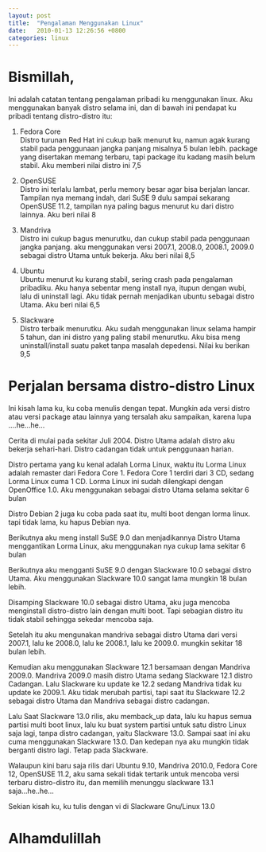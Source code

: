 ```yaml
---
layout: post
title:  "Pengalaman Menggunakan Linux"
date:   2010-01-13 12:26:56 +0800
categories: linux
---
```


# Bismillah,

Ini adalah catatan tentang pengalaman pribadi ku menggunakan linux. Aku menggunakan banyak distro selama ini, dan di bawah ini pendapat ku pribadi tentang distro-distro itu:

1.  Fedora Core  
    Distro turunan Red Hat ini cukup baik menurut ku, namun agak kurang stabil pada penggunaan jangka panjang misalnya 5 bulan lebih. package yang disertakan memang terbaru, tapi package itu kadang masih belum stabil. Aku memberi nilai distro ini 7,5

2.  OpenSUSE   
    Distro ini terlalu lambat, perlu memory besar agar bisa berjalan lancar. Tampilan nya memang indah, dari SuSE 9 dulu sampai sekarang OpenSUSE 11.2, tampilan nya paling bagus menurut ku dari distro lainnya. Aku beri nilai 8

3.  Mandriva   
    Distro ini cukup bagus menurutku, dan cukup stabil pada penggunaan jangka panjang. aku menggunakan versi 2007.1, 2008.0, 2008.1, 2009.0 sebagai distro Utama untuk bekerja. Aku beri nilai 8,5

4.  Ubuntu   
    Ubuntu menurut ku kurang stabil, sering crash pada pengalaman pribadiku. Aku hanya sebentar meng install nya, itupun dengan wubi, lalu di uninstall lagi. Aku tidak pernah menjadikan ubuntu sebagai distro Utama. Aku beri nilai 6,5

5.  Slackware   
    Distro terbaik menurutku. Aku sudah menggunakan linux selama hampir 5 tahun, dan ini distro yang paling stabil menurutku. Aku bisa meng uninstall/install suatu paket tanpa masalah depedensi. Nilai ku berikan 9,5


# Perjalan bersama distro-distro Linux

Ini kisah lama ku, ku coba menulis dengan tepat. Mungkin ada versi distro atau versi package atau lainnya yang tersalah aku sampaikan, karena lupa ....he...he...

Cerita di mulai pada sekitar Juli 2004. Distro Utama adalah distro aku bekerja sehari-hari. Distro cadangan tidak untuk penggunaan harian.

Distro pertama yang ku kenal adalah Lorma Linux, waktu itu Lorma Linux adalah remaster dari Fedora Core 1. Fedora Core 1 terdiri dari 3 CD, sedang Lorma Linux cuma 1 CD. Lorma Linux ini sudah dilengkapi dengan OpenOffice 1.0. Aku menggunakan sebagai distro Utama selama sekitar 6 bulan

Distro Debian 2 juga ku coba pada saat itu, multi boot dengan lorma linux. tapi tidak lama, ku hapus Debian nya.

Berikutnya aku meng install SuSE 9.0 dan menjadikannya Distro Utama menggantikan Lorma Linux, aku menggunakan nya cukup lama sekitar 6 bulan

Berikutnya aku mengganti SuSE 9.0 dengan Slackware 10.0 sebagai distro Utama. Aku menggunakan Slackware 10.0 sangat lama mungkin 18 bulan lebih.

Disamping Slackware 10.0 sebagai distro Utama, aku juga mencoba menginstall distro-distro lain dengan multi boot. Tapi sebagian distro itu tidak stabil sehingga sekedar mencoba saja.

Setelah itu aku mengunakan mandriva sebagai distro Utama dari versi 2007.1, lalu ke 2008.0, lalu ke 2008.1, lalu ke 2009.0. mungkin sekitar 18 bulan lebih.

Kemudian aku menggunakan Slackware 12.1 bersamaan dengan Mandriva 2009.0. Mandriva 2009.0 masih distro Utama sedang Slackware 12.1 distro Cadangan. Lalu Slackware ku update ke 12.2 sedang Mandriva tidak ku update ke 2009.1. Aku tidak merubah partisi, tapi saat itu Slackware 12.2 sebagai distro Utama dan Mandriva sebagai distro cadangan.

Lalu Saat Slackware 13.0 rilis, aku memback_up data, lalu ku hapus semua partisi multi boot linux, lalu ku buat system partisi untuk satu distro Linux saja lagi, tanpa distro cadangan, yaitu Slackware 13.0. Sampai saat ini aku cuma menggunakan Slackware 13.0. Dan kedepan nya aku mungkin tidak berganti distro lagi. Tetap pada Slackware.

Walaupun kini baru saja rilis dari Ubuntu 9.10, Mandriva 2010.0, Fedora Core 12, OpenSUSE 11.2, aku sama sekali tidak tertarik untuk mencoba versi terbaru distro-distro itu, dan memilih menunggu slackware 13.1 saja...he..he...

Sekian kisah ku, ku tulis dengan vi di Slackware Gnu/Linux 13.0


# Alhamdulillah
